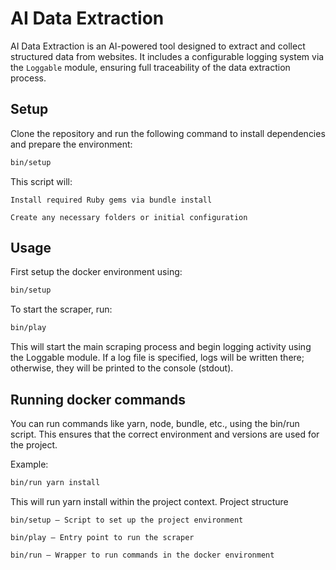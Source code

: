 # AI Data Extraction

AI Data Extraction is an AI-powered tool designed to extract and collect structured data from websites. It includes a configurable logging system via the `Loggable` module, ensuring full traceability of the data extraction process.

## Setup

Clone the repository and run the following command to install dependencies and prepare the environment:

```bash
bin/setup
```

This script will:

    Install required Ruby gems via bundle install

    Create any necessary folders or initial configuration

## Usage
First setup the docker environment using:
```bash
bin/setup
```

To start the scraper, run:
```bash
bin/play
```
This will start the main scraping process and begin logging activity using the Loggable module. If a log file is specified, logs will be written there; otherwise, they will be printed to the console (stdout).

## Running docker commands

You can run commands like yarn, node, bundle, etc., using the bin/run script. This ensures that the correct environment and versions are used for the project.

Example:
```bash
bin/run yarn install
```
This will run yarn install within the project context.
Project structure

    bin/setup – Script to set up the project environment

    bin/play – Entry point to run the scraper

    bin/run – Wrapper to run commands in the docker environment
